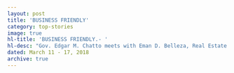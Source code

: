 ```yaml
---
layout: post
title: 'BUSINESS FRIENDLY'
category: top-stories
image: true
hl-title: 'BUSINESS FRIENDLY.- '
hl-desc: "Gov. Edgar M. Chatto meets with Eman D. Belleza, Real Estate Manager - Store Development, Rustan Coffee (Starbucks), after the 'Kita ugangGobernador' weekly radio program. The governor is delighted of the possibility of having a Starbucks branch in Bohol. They are joined here by MayetGasatan of BCCI, Lai Biliran of Bohol ICT Council, ICM Manager Mario Cirujales and other members of the business community.(EDCOM)"
dated: March 11 - 17, 2018
archive: true
---
```


